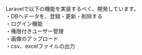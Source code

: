 Laravelで以下の機能を実装するべく、開発しています。
<br>
・DBへデータを、登録・更新・削除する<br>
・ログイン機能<br>
・権限付きユーザー管理<br>
・画像のアップロード<br>
・csv、excelファイルの出力<br>
